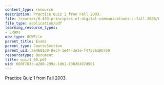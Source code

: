 ```yaml
---
content_type: resource
description: Practice Quiz 1 from Fall 2003.
file: /courses/6-450-principles-of-digital-communications-i-fall-2006/608f763ca2d0299a1db113030497d901_quiz1_03.pdf
file_type: application/pdf
learning_resource_types:
- Exams
ocw_type: OCWFile
parent_title: Exams
parent_type: CourseSection
parent_uid: ae4681d9-8ec4-1e44-3e3e-f47556106769
resourcetype: Document
title: quiz1_03.pdf
uid: 608f763c-a2d0-299a-1db1-13030497d901
---
```

Practice Quiz 1 from Fall 2003.

